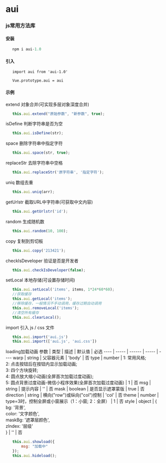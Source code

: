 # aui

### js常用方法库

#### 安装

```javascript
   npm i aui-1.0
```

#### 引入
   
   ```javascrilt
      import aui from 'aui-1.0'
       
      Vue.prototype.aui = aui
   ```

#### 示例

extend 对象合并(可实现多层对象深度合并)
   ```javascript
      this.aui.extend("原始参数", "新参数", true);
   ```
isDefine 判断字符串是否为空
   ```javascript
      this.aui.isDefine(str);
   ```
space 删除字符串中指定字符
   ```javascript
      this.aui.space(str, true);
   ```
replaceStr 去除字符串中空格
   ```javascript
      this.aui.replaceStr('原字符串', '指定字符');
   ```
uniq 数组去重
   ```javascript
      this.aui.uniq(arr);
   ```
getUrlstr 截取URL中字符串(可获取中文内容)
   ```javascript
      this.aui.getUrlstr('id');
   ```
random 生成随机数
   ```javascript
      this.aui.random(10, 100);
   ```
copy 复制到剪切板
   ```javascript
      this.aui.copy('213421');
   ```
checkIsDeveloper 验证是否是开发者
   ```javascript
      this.aui.checkIsDeveloper(false);
   ```
setLocal 本地存储(可设置存储时间)
   ```javascript
      this.aui.setLocal('items', items, 1*24*60*60);
      //获取缓存
      this.aui.getLocal('items');
      //移除缓存，一般情况不手动调用，缓存过期自动调用
      this.aui.removeLocal('items');
      //清空所有缓存
      this.aui.clearLocal();
   ```
import 引入 js / css 文件
   ```javascript
      this.aui.import('aui.js')
      this.aui.import(['aui.js', 'aui.css'])
   ```
loading加载动画
   参数  |  类型  |  描述  | 默认值 | 必选
   ---- | ----- | ------ | ----- | ----
   warp  | string | 父容器元素 | 'body' | 否
   type  | number | 1: 常用风格;</br> 2: 点击按钮后在按钮内显示加载动画;</br> 3: 四个方块旋转;</br> 4: 圆点放大缩小动画(全屏首次加载过度动画); </br>5: 圆点背景过度动画-微信小程序效果(全屏首次加载过度动画) | 1 | 否
   msg  | string | 提示内容 | '' | 否
   mask  | boolean | 是否显示遮罩蒙版 | true | 否
   direction  | string | 横向("row")或纵向("col")控制 | 'col' | 否
   theme  | number | type=3时，控制全屏或小窗展示（1：小窗; 2：全屏） | 1 | 否
   style  | object | {</br>    bg: '背景',</br>  color: '文字颜色', </br>    maskBg: '遮罩层颜色', </br>  zIndex: '层级'</br>} | '' | 否

   ```javascript
      this.aui.showload({
          msg: "加载中"
      });
      this.aui.hideload();
   ```